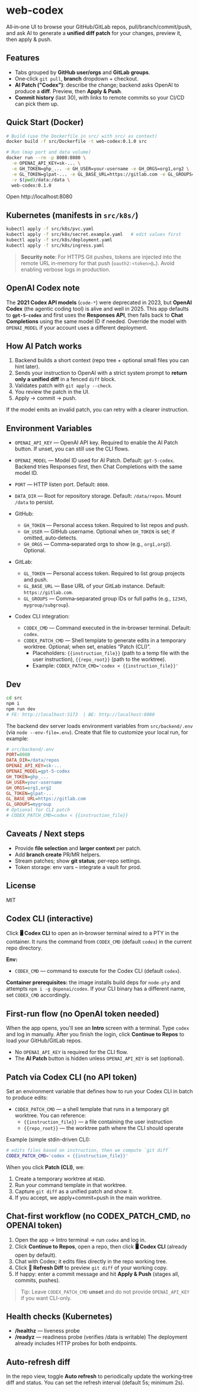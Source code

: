 # web-codex

All‑in‑one UI to browse your GitHub/GitLab repos, pull/branch/commit/push, and ask AI to generate a **unified diff patch** for your changes, preview it, then apply & push.

## Features

- Tabs grouped by **GitHub user/orgs** and **GitLab groups**.
- One‑click `git pull`, **branch** dropdown + checkout.
- **AI Patch ("Codex")**: describe the change; backend asks OpenAI to produce a **diff**. Preview, then **Apply & Push**.
- **Commit history** (last 30), with links to remote commits so your CI/CD can pick them up.

## Quick Start (Docker)

```bash
# Build (use the Dockerfile in src/ with src/ as context)
docker build -f src/Dockerfile -t web-codex:0.1.0 src

# Run (map port and data volume)
docker run --rm -p 8080:8080 \
  -e OPENAI_API_KEY=sk-... \
  -e GH_TOKEN=ghp_... -e GH_USER=your-username -e GH_ORGS=org1,org2 \
  -e GL_TOKEN=glpat-... -e GL_BASE_URL=https://gitlab.com -e GL_GROUPS=groupA,groupB \
  -v $(pwd)/data:/data \
  web-codex:0.1.0
```

Open http://localhost:8080

## Kubernetes (manifests in `src/k8s/`)

```bash
kubectl apply -f src/k8s/pvc.yaml
kubectl apply -f src/k8s/secret.example.yaml   # edit values first
kubectl apply -f src/k8s/deployment.yaml
kubectl apply -f src/k8s/ingress.yaml
```

> **Security note**: For HTTPS Git pushes, tokens are injected into the remote URL in‑memory for that push (`oauth2:<token>@…`). Avoid enabling verbose logs in production.

## OpenAI Codex note

The **2021 Codex API models** (`code-*`) were deprecated in 2023, but **OpenAI Codex** (the agentic coding tool) is alive and well in 2025. This app defaults to **`gpt-5-codex`** and first uses the **Responses API**, then falls back to **Chat Completions** using the same model ID if needed. Override the model with `OPENAI_MODEL` if your account uses a different deployment.

## How AI Patch works

1. Backend builds a short context (repo tree + optional small files you can hint later).
2. Sends your instruction to OpenAI with a strict system prompt to **return only a unified diff** in a fenced `diff` block.
3. Validates patch with `git apply --check`.
4. You review the patch in the UI.
5. Apply -> commit -> push.

If the model emits an invalid patch, you can retry with a clearer instruction.

## Environment Variables

- `OPENAI_API_KEY` — OpenAI API key. Required to enable the AI Patch button. If unset, you can still use the CLI flows.
- `OPENAI_MODEL` — Model ID used for AI Patch. Default: `gpt-5-codex`. Backend tries Responses first, then Chat Completions with the same model ID.
- `PORT` — HTTP listen port. Default: `8080`.
- `DATA_DIR` — Root for repository storage. Default: `/data/repos`. Mount `/data` to persist.

- GitHub:
  - `GH_TOKEN` — Personal access token. Required to list repos and push.
  - `GH_USER` — GitHub username. Optional when `GH_TOKEN` is set; if omitted, auto‑detects.
  - `GH_ORGS` — Comma‑separated orgs to show (e.g., `org1,org2`). Optional.

- GitLab:
  - `GL_TOKEN` — Personal access token. Required to list group projects and push.
  - `GL_BASE_URL` — Base URL of your GitLab instance. Default: `https://gitlab.com`.
  - `GL_GROUPS` — Comma‑separated group IDs or full paths (e.g., `12345`, `mygroup/subgroup`).

- Codex CLI integration:
  - `CODEX_CMD` — Command executed in the in‑browser terminal. Default: `codex`.
  - `CODEX_PATCH_CMD` — Shell template to generate edits in a temporary worktree. Optional; when set, enables “Patch (CLI)”.
    - Placeholders: `{{instruction_file}}` (path to a temp file with the user instruction), `{{repo_root}}` (path to the worktree).
    - Example: `CODEX_PATCH_CMD='codex < {{instruction_file}}'`

## Dev

```bash
cd src
npm i
npm run dev
# FE: http://localhost:5173  | BE: http://localhost:8080
```

The backend dev server loads environment variables from `src/backend/.env` (via `node --env-file=.env`). Create that file to customize your local run, for example:

```ini
# src/backend/.env
PORT=8080
DATA_DIR=/data/repos
OPENAI_API_KEY=sk-...
OPENAI_MODEL=gpt-5-codex
GH_TOKEN=ghp_...
GH_USER=your-username
GH_ORGS=org1,org2
GL_TOKEN=glpat-...
GL_BASE_URL=https://gitlab.com
GL_GROUPS=mygroup
# Optional for CLI patch
# CODEX_PATCH_CMD=codex < {{instruction_file}}
```

## Caveats / Next steps

- Provide **file selection** and **larger context** per patch.
- Add **branch create** PR/MR helpers.
- Stream patches; show **git status**; per‑repo settings.
- Token storage: env vars – integrate a vault for prod.

## License

MIT

## Codex CLI (interactive)

Click **🖥️ Codex CLI** to open an in‑browser terminal wired to a PTY in the container. 
It runs the command from `CODEX_CMD` (default `codex`) in the current repo directory.

**Env:**  
- `CODEX_CMD` — command to execute for the Codex CLI (default `codex`).

**Container prerequisites:** the image installs build deps for `node-pty` and attempts `npm i -g @openai/codex`.
If your CLI binary has a different name, set `CODEX_CMD` accordingly.

## First-run flow (no OpenAI token needed)

When the app opens, you'll see an **Intro** screen with a terminal. Type `codex` and log in manually.
After you finish the login, click **Continue to Repos** to load your GitHub/GitLab repos.

- No `OPENAI_API_KEY` is required for the CLI flow.
- The **AI Patch** button is hidden unless `OPENAI_API_KEY` is set (optional).

## Patch via Codex CLI (no API token)

Set an environment variable that defines how to run your Codex CLI in batch to produce edits:

- `CODEX_PATCH_CMD` — a shell template that runs in a temporary git worktree. You can reference:
  - `{{instruction_file}}` — a file containing the user instruction
  - `{{repo_root}}` — the worktree path where the CLI should operate

Example (simple stdin-driven CLI):

```bash
# edits files based on instruction, then we compute `git diff`
CODEX_PATCH_CMD='codex < {{instruction_file}}'
```

When you click **Patch (CLI)**, we:
1. Create a temporary worktree at `HEAD`.
2. Run your command template in that worktree.
3. Capture `git diff` as a unified patch and show it.
4. If you accept, we apply+commit+push in the main worktree.

## Chat-first workflow (no CODEX_PATCH_CMD, no OPENAI token)

1. Open the app → Intro terminal → run `codex` and log in.
2. Click **Continue to Repos**, open a repo, then click **🖥️ Codex CLI** (already open by default).
3. Chat with Codex; it edits files directly in the repo working tree.
4. Click **🔄 Refresh Diff** to preview `git diff` of your working copy.
5. If happy: enter a commit message and hit **Apply & Push** (stages all, commits, pushes).

> Tip: Leave `CODEX_PATCH_CMD` **unset** and do not provide `OPENAI_API_KEY` if you want CLI-only.

## Health checks (Kubernetes)
- **/healthz** — liveness probe
- **/readyz** — readiness probe (verifies /data is writable)
The deployment already includes HTTP probes for both endpoints.

## Auto-refresh diff
In the repo view, toggle **Auto refresh** to periodically update the working‑tree diff and status.
You can set the refresh interval (default 5s; minimum 2s).
